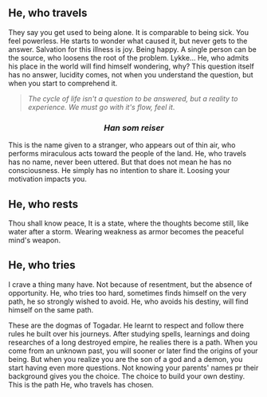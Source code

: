 ## He, who travels
They say you get used to being alone. It is comparable to being sick. You feel powerless. He starts to wonder what caused it, but never gets to the answer. Salvation for this illness is joy. Being happy. A single person can be the source, who loosens the root of the problem. Lykke...
He, who admits his place in the world will find himself wondering, why?
This question itself has no answer, lucidity comes, not when you understand the question, but when you start to comprehend it.
>*The cycle of life isn't a question to be answered, but a reality to experience. We must go with it's flow, feel it*.

***<h3 style="text-align: center;">Han som reiser</h3>***

This is the name given to a stranger, who appears out of thin air, who performs miraculous acts toward the people of the land. He, who travels has no name, never been uttered. But that does not mean he has no consciousness. He simply has no intention to share it. Loosing your motivation impacts you.

## He, who rests
Thou shall know peace, It is a state, where the thoughts become still, like water after a storm. Wearing weakness as armor becomes the peaceful mind's weapon.

## He, who tries
I crave a thing many have. Not because of resentment, but the absence of opportunity. He, who tries too hard, sometimes finds himself on the very path, he so strongly wished to avoid. He, who avoids his destiny, will find himself on the same path.

These are the dogmas of Togadar. He learnt to respect and follow there rules he built over his journeys. After studying spells, learnings and doing researches of a long destroyed empire, he realies there is a path. When you come from an unknown past, you will sooner or later find the origins of your being. But when you realize you are the son of a god and a demon, you start having even more questions. Not knowing your parents' names pr their background gives you the choice. The choice to build your own destiny. This is the path He, who travels has chosen.
